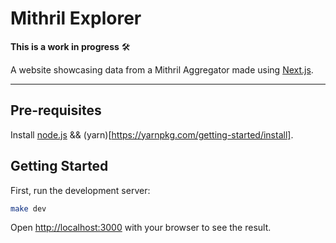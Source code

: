 # Mithril Explorer

**This is a work in progress** :hammer_and_wrench:

A website showcasing data from a Mithril Aggregator made using [Next.js](https://nextjs.org/).

---

## Pre-requisites

Install [node.js](https://nodejs.org/en/) && (yarn)[https://yarnpkg.com/getting-started/install].

## Getting Started

First, run the development server:

```bash
make dev
```

Open [http://localhost:3000](http://localhost:3000/explorer) with your browser to see the result.
